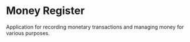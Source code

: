 # Money Register

Application for recording monetary transactions and managing money for various purposes.
